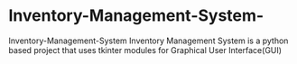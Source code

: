 # Inventory-Management-System-
Inventory-Management-System Inventory Management System is a python based project that uses tkinter modules for Graphical User Interface(GUI)
